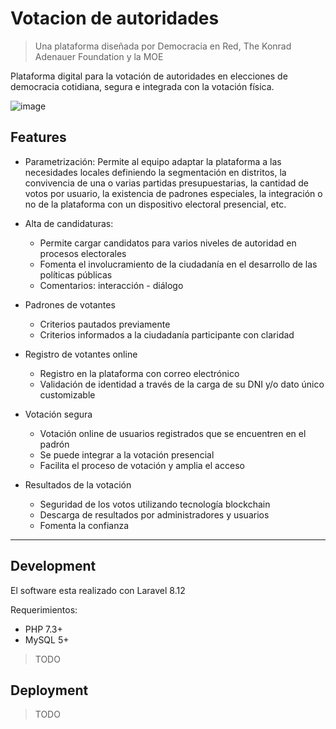 # Votacion de autoridades

> Una plataforma diseñada por Democracia en Red, The Konrad Adenauer Foundation y la MOE

Plataforma digital para la votación de autoridades en elecciones de democracia cotidiana, segura e integrada con la votación física.

![image](https://user-images.githubusercontent.com/8771166/153254523-6549972b-e8a0-4a60-9e36-8a383af8643f.png)

## Features

- Parametrización: Permite al equipo adaptar la plataforma a las necesidades locales definiendo la segmentación en distritos, la convivencia de una o varias partidas presupuestarias, la cantidad de votos por usuario, la existencia de padrones especiales, la integración o no de la plataforma con un dispositivo electoral presencial, etc.

- Alta de candidaturas: 

  * Permite cargar candidatos para varios niveles de autoridad en procesos electorales
  * Fomenta el involucramiento de la ciudadanía en el desarrollo de las políticas públicas
  * Comentarios: interacción - diálogo

- Padrones de votantes

  * Criterios pautados previamente
  * Criterios informados a la ciudadanía participante con claridad

- Registro de votantes online

  * Registro en la plataforma con correo electrónico
  * Validación de identidad a través de la carga de su DNI y/o dato único customizable

- Votación segura

  * Votación online de usuarios registrados que se encuentren en el padrón
  * Se puede integrar a la votación presencial
  * Facilita el proceso de votación y amplia el acceso

- Resultados de la votación

  * Seguridad de los votos utilizando tecnología blockchain
  * Descarga de resultados por administradores y usuarios
  * Fomenta la confianza

---

## Development

El software esta realizado con Laravel 8.12 

Requerimientos: 
* PHP 7.3+
* MySQL 5+

> TODO

## Deployment

> TODO


